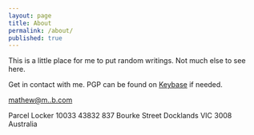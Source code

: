 ```yaml
---
layout: page
title: About
permalink: /about/
published: true
---
```

This is a little place for me to put random writings.  Not much else to see here.



Get in contact with me. PGP can be found on [Keybase](https://keybase.io/mateh) if needed.

[mathew@m..b.com](http://scr.im/mateh)

Parcel Locker 10033 43832
837 Bourke Street
Docklands VIC 3008
Australia